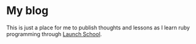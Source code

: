 # My blog
This is just a place for me to publish thoughts and lessons as I learn ruby programming through [Launch School](https://launchschool.com/).
